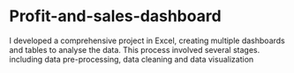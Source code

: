# Profit-and-sales-dashboard
I developed a comprehensive project in Excel, creating multiple dashboards and tables to analyse the data. This process involved several stages. including data pre-processing, data cleaning and data visualization
